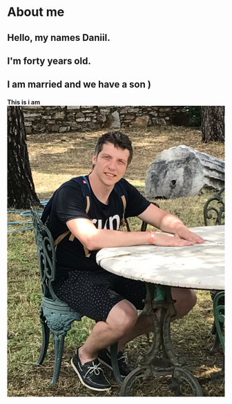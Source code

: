 # About me 
## Hello, my names  Daniil.
## I'm forty years old.
## I am married and we have a son )

#### This is i am ![Medvedev Daniil](/iam.jpg)
